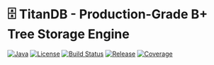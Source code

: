 # 🗄️ TitanDB - Production-Grade B+ Tree Storage Engine

[![Java](https://img.shields.io/badge/Java-17%2B-blue)](https://openjdk.java.net/)
[![License](https://img.shields.io/badge/License-MIT-green.svg)](LICENSE)
[![Build Status](https://img.shields.io/badge/build-passing-brightgreen)](https://github.com/yourusername/titandb)
[![Release](https://img.shields.io/github/v/release/yourusername/titandb?include_prereleases)](https://github.com/yourusername/titandb/releases)
[![Coverage](https://img.shields.io/badge/coverage-70%25-yellowgreen)](target/site/jacoco/index.html)
